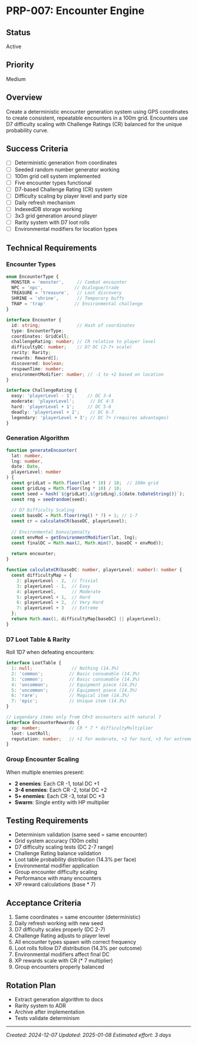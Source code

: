 # PRP-007: Encounter Engine

## Status
Active

## Priority
Medium

## Overview
Create a deterministic encounter generation system using GPS coordinates to create consistent, repeatable encounters in a 100m grid. Encounters use D7 difficulty scaling with Challenge Ratings (CR) balanced for the unique probability curve.

## Success Criteria
- [ ] Deterministic generation from coordinates
- [ ] Seeded random number generator working
- [ ] 100m grid cell system implemented
- [ ] Five encounter types functional
- [ ] D7-based Challenge Rating (CR) system
- [ ] Difficulty scaling by player level and party size
- [ ] Daily refresh mechanism
- [ ] IndexedDB storage working
- [ ] 3x3 grid generation around player
- [ ] Rarity system with D7 loot rolls
- [ ] Environmental modifiers for location types

## Technical Requirements

### Encounter Types
```typescript
enum EncounterType {
  MONSTER = 'monster',     // Combat encounter
  NPC = 'npc',            // Dialogue/trade
  TREASURE = 'treasure',   // Loot discovery
  SHRINE = 'shrine',       // Temporary buffs
  TRAP = 'trap'           // Environmental challenge
}

interface Encounter {
  id: string;              // Hash of coordinates
  type: EncounterType;
  coordinates: GridCell;
  challengeRating: number; // CR relative to player level
  difficultyDC: number;    // D7 DC (2-7+ scale)
  rarity: Rarity;
  rewards: Reward[];
  discovered: boolean;
  respawnTime: number;
  environmentModifier: number; // -1 to +2 based on location
}

interface ChallengeRating {
  easy: 'playerLevel - 1';     // DC 3-4
  moderate: 'playerLevel';      // DC 4-5
  hard: 'playerLevel + 1';     // DC 5-6
  deadly: 'playerLevel + 2';    // DC 6-7
  legendary: 'playerLevel + 3'; // DC 7+ (requires advantages)
}
```

### Generation Algorithm
```typescript
function generateEncounter(
  lat: number, 
  lng: number, 
  date: Date,
  playerLevel: number
) {
  const gridLat = Math.floor(lat * 10) / 10;  // 100m grid
  const gridLng = Math.floor(lng * 10) / 10;
  const seed = hash(`${gridLat},${gridLng},${date.toDateString()}`);
  const rng = seedrandom(seed);
  
  // D7 Difficulty Scaling
  const baseDC = Math.floor(rng() * 7) + 1; // 1-7
  const cr = calculateCR(baseDC, playerLevel);
  
  // Environmental bonus/penalty
  const envMod = getEnvironmentModifier(lat, lng);
  const finalDC = Math.max(2, Math.min(7, baseDC + envMod));
  
  return encounter;
}

function calculateCR(baseDC: number, playerLevel: number): number {
  const difficultyMap = {
    2: playerLevel - 2,  // Trivial
    3: playerLevel - 1,  // Easy
    4: playerLevel,      // Moderate
    5: playerLevel + 1,  // Hard
    6: playerLevel + 2,  // Very Hard
    7: playerLevel + 3   // Extreme
  };
  return Math.max(1, difficultyMap[baseDC] || playerLevel);
}
```

### D7 Loot Table & Rarity
Roll 1D7 when defeating encounters:
```typescript
interface LootTable {
  1: null;               // Nothing (14.3%)
  2: 'common';          // Basic consumable (14.3%)
  3: 'common';          // Basic consumable (14.3%)
  4: 'uncommon';        // Equipment piece (14.3%)
  5: 'uncommon';        // Equipment piece (14.3%)
  6: 'rare';            // Magical item (14.3%)
  7: 'epic';            // Unique item (14.3%)
}

// Legendary items only from CR+3 encounters with natural 7
interface EncounterRewards {
  xp: number;           // CR * 7 * difficultyMultiplier
  loot: LootRoll;
  reputation: number;   // +1 for moderate, +2 for hard, +3 for extreme
}
```

### Group Encounter Scaling
When multiple enemies present:
- **2 enemies**: Each CR -1, total DC +1
- **3-4 enemies**: Each CR -2, total DC +2
- **5+ enemies**: Each CR -3, total DC +3
- **Swarm**: Single entity with HP multiplier

## Testing Requirements
- Determinism validation (same seed = same encounter)
- Grid system accuracy (100m cells)
- D7 difficulty scaling tests (DC 2-7 range)
- Challenge Rating balance validation
- Loot table probability distribution (14.3% per face)
- Environmental modifier application
- Group encounter difficulty scaling
- Performance with many encounters
- XP reward calculations (base * 7)

## Acceptance Criteria
1. Same coordinates = same encounter (deterministic)
2. Daily refresh working with new seed
3. D7 difficulty scales properly (DC 2-7)
4. Challenge Rating adjusts to player level
5. All encounter types spawn with correct frequency
6. Loot rolls follow D7 distribution (14.3% per outcome)
7. Environmental modifiers affect final DC
8. XP rewards scale with CR (* 7 multiplier)
9. Group encounters properly balanced

## Rotation Plan
- Extract generation algorithm to docs
- Rarity system to ADR
- Archive after implementation
- Tests validate determinism

---
*Created: 2024-12-07*
*Updated: 2025-01-08*
*Estimated effort: 3 days*